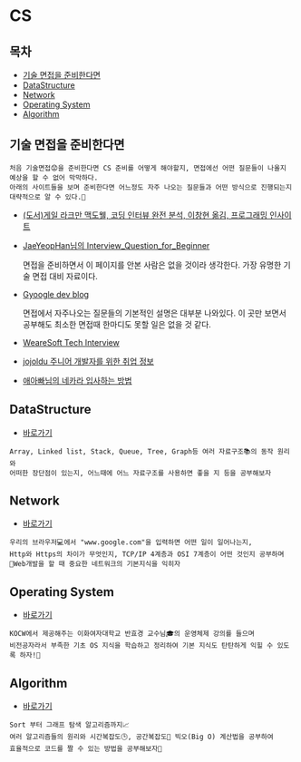 # CS

## 목차

* [기술 면접을 준비한다면](#기술-면접을-준비한다면)
* [DataStructure](#datastructure)
* [Network](#network)
* [Operating System](#operating-system)
* [Algorithm](#algorithm)

## 기술 면접을 준비한다면

```
처음 기술면접😟을 준비한다면 CS 준비를 어떻게 해야할지, 면접에선 어떤 질문들이 나올지 예상을 할 수 없어 막막하다.
아래의 사이트들을 보며 준비한다면 어느정도 자주 나오는 질문들과 어떤 방식으로 진행되는지 대략적으로 알 수 있다.🙌
```

* [(도서)게일 라크만 맥도웰, 코딩 인터뷰 완전 분석, 이창현 옮김, 프로그래밍 인사이트](https://www.google.com/search?q=%EC%BD%94%EB%94%A9%EC%9D%B8%ED%84%B0%EB%B7%B0+%EC%99%84%EC%A0%84%EB%B6%84%EC%84%9D&oq=%EC%BD%94%EB%94%A9%EC%9D%B8%ED%84%B0&aqs=chrome.2.69i57j0l4j0i10j0l2.4167j0j7&sourceid=chrome&ie=UTF-8)

* [JaeYeopHan님의 Interview_Question_for_Beginner](https://github.com/JaeYeopHan/Interview_Question_for_Beginner)

  면접을 준비하면서 이 페이지를 안본 사람은 없을 것이라 생각한다. 가장 유명한 기술 면접 대비 자료이다.

* [Gyoogle dev blog](https://gyoogle.dev/blog/)

  면접에서 자주나오는 질문들의 기본적인 설명은 대부분 나와있다. 이 곳만 보면서 공부해도 최소한 면접때 한마디도 못할 일은 없을 것 같다.

* [WeareSoft Tech Interview](https://github.com/WeareSoft/tech-interview)

* [jojoldu 주니어 개발자를 위한 취업 정보](https://github.com/jojoldu/junior-recruit-scheduler/blob/master/README.md)

* [애아빠님의 네카라 입사하는 방법](https://okky.kr/article/842953)

## DataStructure

* [바로가기](./DataStructure)

``` 
Array, Linked list, Stack, Queue, Tree, Graph등 여러 자료구조📚의 동작 원리와
어떠한 장단점이 있는지, 어느때에 어느 자료구조를 사용하면 좋을 지 등을 공부해보자
```

## Network

* [바로가기](./Network)

```
우리의 브라우저💻에서 "www.google.com"을 입력하면 어떤 일이 일어나는지,
Http와 Https의 차이가 무엇인지, TCP/IP 4계층과 OSI 7계층이 어떤 것인지 공부하며
🙌Web개발을 할 때 중요한 네트워크의 기본지식을 익히자
```



## Operating System

* [바로가기](./OS)

```
KOCW에서 제공해주는 이화여자대학교 반효경 교수님🎓의 운영체제 강의를 들으며
비전공자라서 부족한 기초 OS 지식을 학습하고 정리하여 기본 지식도 탄탄하게 익힐 수 있도록 하자!🏃
```

## Algorithm

* [바로가기](./algorithm)

``` 
Sort 부터 그래프 탐색 알고리즘까지📈
여러 알고리즘들의 원리와 시간복잡도🕒, 공간복잡도🔳 빅오(Big O) 계산법을 공부하여
효율적으로 코드를 짤 수 있는 방법을 공부해보자🙋
```




